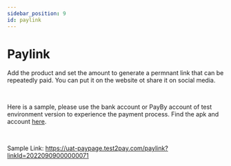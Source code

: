 ```yaml
---
sidebar_position: 9
id: paylink
---
```


# Paylink

Add the product and set the amount to generate a permnant link that can be repeatedly paid. You can put it on the website ot share it on social media. 

<br/>

Here is a sample, please use the bank account or PayBy account of test environment version to experience the payment process. Find the apk and account [here](/docs/testaccount).

<br/>

Sample Link: https://uat-paypage.test2pay.com/paylink?linkId=20220909000000071


